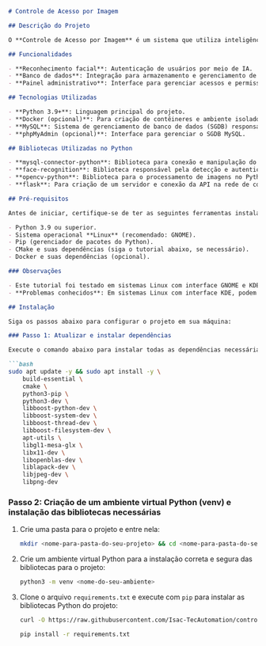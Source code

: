 ```markdown
# Controle de Acesso por Imagem

## Descrição do Projeto

O **Controle de Acesso por Imagem** é um sistema que utiliza inteligência artificial e processamento de imagem para realizar o reconhecimento facial de usuários, proporcionando um método seguro e eficiente de controle de acesso.

## Funcionalidades

- **Reconhecimento facial**: Autenticação de usuários por meio de IA.
- **Banco de dados**: Integração para armazenamento e gerenciamento de usuários.
- **Painel administrativo**: Interface para gerenciar acessos e permissões.

## Tecnologias Utilizadas

- **Python 3.9+**: Linguagem principal do projeto.
- **Docker (opcional)**: Para criação de contêineres e ambiente isolado (versão 27.4.1).
- **MySQL**: Sistema de gerenciamento de banco de dados (SGDB) responsável pelo gerenciamento dinâmico de dados.
- **phpMyAdmin (opcional)**: Interface para gerenciar o SGDB MySQL.

## Bibliotecas Utilizadas no Python

- **mysql-connector-python**: Biblioteca para conexão e manipulação do banco de dados (MySQL).
- **face-recognition**: Biblioteca responsável pela detecção e autenticação facial por meio de inteligência artificial.
- **opencv-python**: Biblioteca para o processamento de imagens no Python.
- **flask**: Para criação de um servidor e conexão da API na rede de comunicação.

## Pré-requisitos

Antes de iniciar, certifique-se de ter as seguintes ferramentas instaladas em seu sistema:

- Python 3.9 ou superior.
- Sistema operacional **Linux** (recomendado: GNOME).
- Pip (gerenciador de pacotes do Python).
- CMake e suas dependências (siga o tutorial abaixo, se necessário).
- Docker e suas dependências (opcional).

### Observações

- Este tutorial foi testado em sistemas Linux com interface GNOME e KDE.
- **Problemas conhecidos**: Em sistemas Linux com interface KDE, podem ocorrer erros na instalação de dependências.

## Instalação

Siga os passos abaixo para configurar o projeto em sua máquina:

### Passo 1: Atualizar e instalar dependências

Execute o comando abaixo para instalar todas as dependências necessárias para o projeto:

```bash
sudo apt update -y && sudo apt install -y \
    build-essential \
    cmake \
    python3-pip \
    python3-dev \
    libboost-python-dev \
    libboost-system-dev \
    libboost-thread-dev \
    libboost-filesystem-dev \
    apt-utils \
    libgl1-mesa-glx \
    libx11-dev \
    libopenblas-dev \
    liblapack-dev \
    libjpeg-dev \
    libpng-dev
```

### Passo 2: Criação de um ambiente virtual Python (venv) e instalação das bibliotecas necessárias

1. Crie uma pasta para o projeto e entre nela:
   
   ```bash
   mkdir <nome-para-pasta-do-seu-projeto> && cd <nome-para-pasta-do-seu-projeto>
   ```

2. Crie um ambiente virtual Python para a instalação correta e segura das bibliotecas para o projeto:

   ```bash
   python3 -m venv <nome-do-seu-ambiente>
   ```

3. Clone o arquivo `requirements.txt` e execute com `pip` para instalar as bibliotecas Python do projeto:

   ```bash
   curl -O https://raw.githubusercontent.com/Isac-TecAutomation/controle-de-acesso-por-imagem-repositorio/refs/heads/main/requirements.txt?token=GHSAT0AAAAAAC4DZWF3Y5GYEGXUFYVFHN2QZ3TK4ZA
   ```
   ```bash
   pip install -r requirements.txt
   ```
